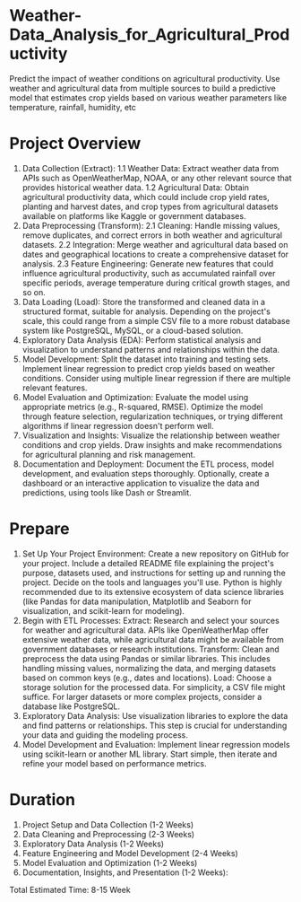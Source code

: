 # Weather-Data_Analysis_for_Agricultural_Productivity
Predict the impact of weather conditions on agricultural productivity. Use weather and agricultural data from multiple sources to build a predictive model that estimates crop yields based on various weather parameters like temperature, rainfall, humidity, etc

# Project Overview


1. Data Collection (Extract):
1.1 Weather Data: Extract weather data from APIs such as OpenWeatherMap, NOAA, or any other relevant source that provides historical weather data.
1.2 Agricultural Data: Obtain agricultural productivity data, which could include crop yield rates, planting and harvest dates, and crop types from agricultural datasets available on platforms like Kaggle or government databases.
2. Data Preprocessing (Transform):
2.1 Cleaning: Handle missing values, remove duplicates, and correct errors in both weather and agricultural datasets.
2.2 Integration: Merge weather and agricultural data based on dates and geographical locations to create a comprehensive dataset for analysis.
2.3 Feature Engineering: Generate new features that could influence agricultural productivity, such as accumulated rainfall over specific periods, average temperature during critical growth stages, and so on.
3. Data Loading (Load):
Store the transformed and cleaned data in a structured format, suitable for analysis. Depending on the project's scale, this could range from a simple CSV file to a more robust database system like PostgreSQL, MySQL, or a cloud-based solution.
4. Exploratory Data Analysis (EDA):
Perform statistical analysis and visualization to understand patterns and relationships within the data.
5. Model Development:
Split the dataset into training and testing sets.
Implement linear regression to predict crop yields based on weather conditions. Consider using multiple linear regression if there are multiple relevant features.
6. Model Evaluation and Optimization:
Evaluate the model using appropriate metrics (e.g., R-squared, RMSE).
Optimize the model through feature selection, regularization techniques, or trying different algorithms if linear regression doesn't perform well.
7. Visualization and Insights:
Visualize the relationship between weather conditions and crop yields.
Draw insights and make recommendations for agricultural planning and risk management.
8. Documentation and Deployment:
Document the ETL process, model development, and evaluation steps thoroughly.
Optionally, create a dashboard or an interactive application to visualize the data and predictions, using tools like Dash or Streamlit.

# Prepare
1. Set Up Your Project Environment:
Create a new repository on GitHub for your project. Include a detailed README file explaining the project's purpose, datasets used, and instructions for setting up and running the project.
Decide on the tools and languages you'll use. Python is highly recommended due to its extensive ecosystem of data science libraries (like Pandas for data manipulation, Matplotlib and Seaborn for visualization, and scikit-learn for modeling).
2. Begin with ETL Processes:
Extract: Research and select your sources for weather and agricultural data. APIs like OpenWeatherMap offer extensive weather data, while agricultural data might be available from government databases or research institutions.
Transform: Clean and preprocess the data using Pandas or similar libraries. This includes handling missing values, normalizing the data, and merging datasets based on common keys (e.g., dates and locations).
Load: Choose a storage solution for the processed data. For simplicity, a CSV file might suffice. For larger datasets or more complex projects, consider a database like PostgreSQL.
3. Exploratory Data Analysis:
Use visualization libraries to explore the data and find patterns or relationships. This step is crucial for understanding your data and guiding the modeling process.
4. Model Development and Evaluation:
Implement linear regression models using scikit-learn or another ML library. Start simple, then iterate and refine your model based on performance metrics.

# Duration
1. Project Setup and Data Collection (1-2 Weeks)
2. Data Cleaning and Preprocessing (2-3 Weeks)
3. Exploratory Data Analysis (1-2 Weeks)
4. Feature Engineering and Model Development (2-4 Weeks)
5. Model Evaluation and Optimization (1-2 Weeks)
6. Documentation, Insights, and Presentation (1-2 Weeks):
   
Total Estimated Time: 8-15 Week
